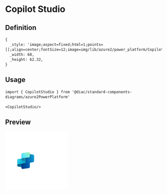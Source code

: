 # Copilot Studio

## Definition

```
{
  _style: 'image;aspect=fixed;html=1;points=[];align=center;fontSize=12;image=img/lib/azure2/power_platform/CopilotStudio.svg;strokeColor=none;',
  _width: 68,
  _height: 62.32,
}
```

## Usage

```
import { CopilotStudio } from '@diac/standard-components-diagrams/azure2PowerPlatform'

<CopilotStudio/>
```

## Preview

<img src="./copilot-studio.png" width="200"/>

